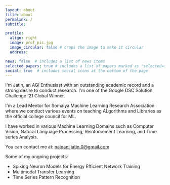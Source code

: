 ```yaml
---
layout: about
title: about
permalink: /
subtitle: 

profile:
  align: right
  image: prof_pic.jpg
  image_circular: false # crops the image to make it circular
  address: 

news: false  # includes a list of news items
selected_papers: true # includes a list of papers marked as "selected={true}"
social: true  # includes social icons at the bottom of the page
---
```


I'm Jatin, an AGI Enthusiast with an outstanding academic record and a strong desire to conduct research. I'm one of the Google DSC Solution Challenge ‘21 Global Winner.

I'm a Lead Mentor for Somaiya Machine Learning Research Association where we conduct various events on teaching ALgorithms and Libraries as the official college council for ML.

I have worked in various Machine Learning Domains such as Computer Vision, Natural Language Processing, Reinforcement Learning, and Time series Analysis. 

You can contact me at: nainani.jatin.0@gmail.com

Some of my ongoing projects:
- Spiking Neuron Models for Energy Efficient Network Training
- Multimodal Transfer Learning 
- Time Series Pattern Recognition






